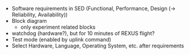 * Software requirements in SED (Functional, Performance, Design (-> Reliability, Availability))
* Block diagram
    * only experiment related blocks
* watchdog (hardware?), but for 10 minutes of REXUS flight?
* Test mode (enabled by uplink command)
* Select Hardware, Language, Operating System, etc. after requirements
